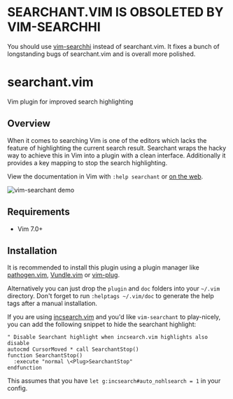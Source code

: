# SEARCHANT.VIM IS OBSOLETED BY VIM-SEARCHHI

You should use [vim-searchhi](https://github.com/qxxxb/vim-searchhi) instead of searchant.vim. It fixes a bunch of longstanding bugs of searchant.vim and is overall more polished.

# searchant.vim

Vim plugin for improved search highlighting

## Overview

When it comes to searching Vim is one of the editors which lacks the feature
of highlighting the current search result. Searchant wraps the hacky way to
achieve this in Vim into a plugin with a clean interface. Additionally it
provides a key mapping to stop the search highlighting.

View the documentation in Vim with `:help searchant` or [on the web](https://raw.githubusercontent.com/timakro/vim-searchant/master/doc/searchant.txt).

![vim-searchant demo](https://files.timakro.de/vim-searchant.png)

## Requirements

* Vim 7.0+

## Installation

It is recommended to install this plugin using a plugin manager like
[pathogen.vim](http://github.com/tpope/vim-pathogen),
[Vundle.vim](https://github.com/VundleVim/Vundle.vim) or
[vim-plug](https://github.com/junegunn/vim-plug).

Alternatively you can just drop the `plugin` and `doc` folders into your
`~/.vim` directory. Don't forget to run `:helptags ~/.vim/doc` to generate the
help tags after a manual installation.

If you are using [incsearch.vim](https://github.com/haya14busa/incsearch.vim)
and you'd like `vim-searchant` to play-nicely, you can add the following snippet
to hide the searchant highlight:

```vim
" Disable Searchant highlight when incsearch.vim highlights also disable
autocmd CursorMoved * call SearchantStop()
function SearchantStop()
  :execute "normal \<Plug>SearchantStop"
endfunction
```

This assumes that you have `let g:incsearch#auto_nohlsearch = 1` in your config.
